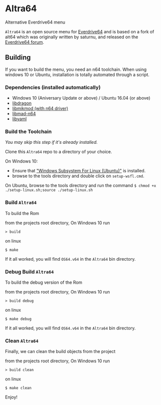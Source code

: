 # Altra64

Alternative Everdrive64 menu


`Altra64` is an open source menu for [Everdrive64](http://krikzz.com/) and is based on a fork of alt64 which was
originally written by saturnu, and released on the
[Everdrive64 forum](http://krikzz.com/forum/index.php?topic=816.0).

## Building

If you want to build the menu, you need an n64 toolchain. When using windows 10 or Ubuntu, installation is totally automated through a script.

### Dependencies (installed automatically)
* Windows 10 (Aniversary Update or above) / Ubuntu 16.04 (or above)
* [libdragon](https://github.com/DragonMinded/libdragon)
* [libmikmod (with n64 driver)](https://github.com/networkfusion/libmikmod)
* [libmad-n64](https://github.com/networkfusion/libmad-n64)
* [libyaml](http://pyyaml.org/wiki/LibYAML)

### Build the Toolchain

*You may skip this step if it's already installed.*

Clone this `Altra64` repo to a directory of your choice.

On Windows 10:
* Ensure that ["Windows Subsystem For Linux (Ubuntu)"](https://msdn.microsoft.com/en-gb/commandline/wsl/install_guide) is installed.
* browse to the tools directory and double click on ```setup-wsfl.cmd```.

On Ubuntu, browse to the tools directory and run the command ```$ chmod +x ./setup-linux.sh;source ./setup-linux.sh```


### Build `Altra64`

To build the Rom

from the projects root directory,
On Windows 10 run 
```
> build
```
on linux
```
$ make
```
If it all worked, you will find `OS64.v64` in the `Altra64` bin directory.

### Debug Build `Altra64`
To build the debug version of the Rom

from the projects root directory,
On Windows 10 run 
```
> build debug
```
on linux
```
$ make debug
```
If it all worked, you will find `OS64.v64` in the `Altra64` bin directory.


### Clean `Altra64`
Finally, we can clean the build objects from the project

from the projects root directory,
On Windows 10 run 
```
> build clean
```
on linux
```
$ make clean
```

Enjoy!
